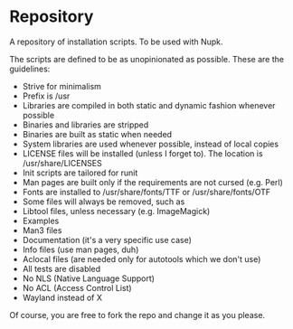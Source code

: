 # Repository
A repository of installation scripts. To be used with Nupk.

The scripts are defined to be as unopinionated as possible.
These are the guidelines:

+ Strive for minimalism
+ Prefix is /usr
+ Libraries are compiled in both static and dynamic fashion whenever possible
+ Binaries and libraries are stripped
+ Binaries are built as static when needed
+ System libraries are used whenever possible, instead of local copies
+ LICENSE files will be installed (unless I forget to). The location is /usr/share/LICENSES
+ Init scripts are tailored for runit
+ Man pages are built only if the requirements are not cursed (e.g. Perl)
+ Fonts are installed to /usr/share/fonts/TTF or /usr/share/fonts/OTF
+ Some files will always be removed, such as
 + Libtool files, unless necessary (e.g. ImageMagick)
 + Examples
 + Man3 files
 + Documentation (it's a very specific use case)
 + Info files (use man pages, duh)
 + Aclocal files (are needed only for autotools which we don't use)
+ All tests are disabled
+ No NLS (Native Language Support)
+ No ACL (Access Control List)
+ Wayland instead of X

Of course, you are free to fork the repo and change it as you please.
